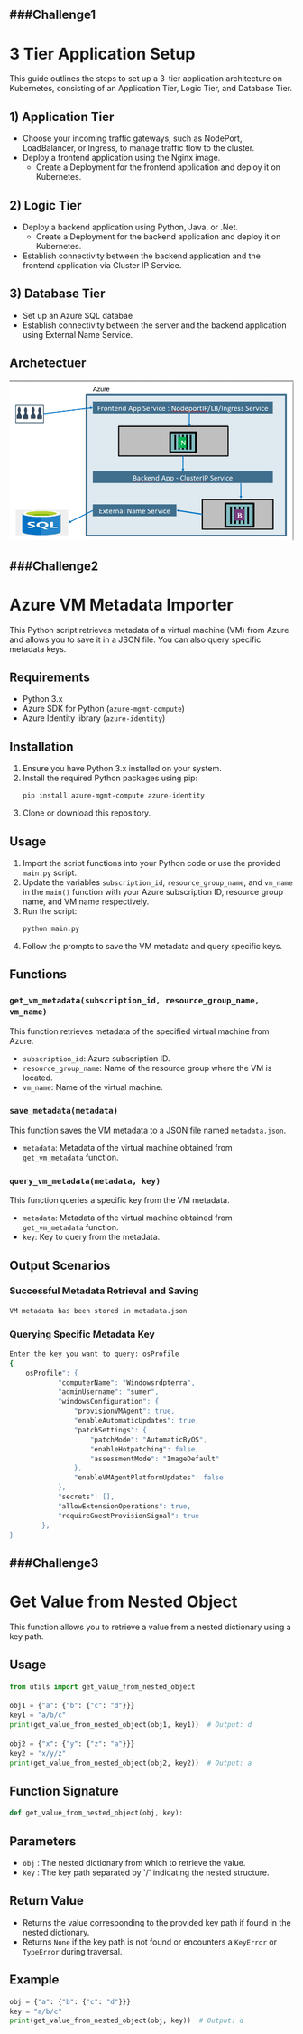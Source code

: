 ###Challenge1
-----------------------------------------------------------------
# 3 Tier Application Setup

This guide outlines the steps to set up a 3-tier application architecture on Kubernetes, consisting of an Application Tier, Logic Tier, and Database Tier.

## 1) Application Tier

- Choose your incoming traffic gateways, such as NodePort, LoadBalancer, or Ingress, to manage traffic flow to the cluster.
- Deploy a frontend application using the Nginx image. 
  - Create a Deployment for the frontend application and deploy it on Kubernetes.

## 2) Logic Tier

- Deploy a backend application using Python, Java, or .Net.
  - Create a Deployment for the backend application and deploy it on Kubernetes.
- Establish connectivity between the backend application and the frontend application via Cluster IP Service.

## 3) Database Tier

- Set up an Azure SQL databae
- Establish connectivity between the server and the backend application using External Name Service.

##  Archetectuer
![alt text](Image/p.png)



###Challenge2
--------------------------------------------------------------------------
# Azure VM Metadata Importer

This Python script retrieves metadata of a virtual machine (VM) from Azure and allows you to save it in a JSON file. You can also query specific metadata keys.

## Requirements

- Python 3.x
- Azure SDK for Python (`azure-mgmt-compute`)
- Azure Identity library (`azure-identity`)

## Installation

1. Ensure you have Python 3.x installed on your system.
2. Install the required Python packages using pip:
    ```bash
    pip install azure-mgmt-compute azure-identity
    ```
3. Clone or download this repository.

## Usage

1. Import the script functions into your Python code or use the provided `main.py` script.
2. Update the variables `subscription_id`, `resource_group_name`, and `vm_name` in the `main()` function with your Azure subscription ID, resource group name, and VM name respectively.
3. Run the script:
    ```bash
    python main.py
    ```
4. Follow the prompts to save the VM metadata and query specific keys.

## Functions

### `get_vm_metadata(subscription_id, resource_group_name, vm_name)`

This function retrieves metadata of the specified virtual machine from Azure.

- `subscription_id`: Azure subscription ID.
- `resource_group_name`: Name of the resource group where the VM is located.
- `vm_name`: Name of the virtual machine.

### `save_metadata(metadata)`

This function saves the VM metadata to a JSON file named `metadata.json`.

- `metadata`: Metadata of the virtual machine obtained from `get_vm_metadata` function.

### `query_vm_metadata(metadata, key)`

This function queries a specific key from the VM metadata.

- `metadata`: Metadata of the virtual machine obtained from `get_vm_metadata` function.
- `key`: Key to query from the metadata.

## Output Scenarios

### Successful Metadata Retrieval and Saving

```bash
VM metadata has been stored in metadata.json
```

### Querying Specific Metadata Key

```bash
Enter the key you want to query: osProfile
{
    osProfile": {
            "computerName": "Windowsrdpterra",
            "adminUsername": "sumer",
            "windowsConfiguration": {
                "provisionVMAgent": true,
                "enableAutomaticUpdates": true,
                "patchSettings": {
                    "patchMode": "AutomaticByOS",
                    "enableHotpatching": false,
                    "assessmentMode": "ImageDefault"
                },
                "enableVMAgentPlatformUpdates": false
            },
            "secrets": [],
            "allowExtensionOperations": true,
            "requireGuestProvisionSignal": true
        },
}
```

###Challenge3
------------------------------------------------------------


# Get Value from Nested Object

This function allows you to retrieve a value from a nested dictionary using a key path.

## Usage

```python
from utils import get_value_from_nested_object

obj1 = {"a": {"b": {"c": "d"}}}
key1 = "a/b/c"
print(get_value_from_nested_object(obj1, key1))  # Output: d

obj2 = {"x": {"y": {"z": "a"}}}
key2 = "x/y/z"
print(get_value_from_nested_object(obj2, key2))  # Output: a
```

## Function Signature

```python
def get_value_from_nested_object(obj, key):
```

## Parameters

- `obj` : The nested dictionary from which to retrieve the value.
- `key` : The key path separated by '/' indicating the nested structure.

## Return Value

- Returns the value corresponding to the provided key path if found in the nested dictionary.
- Returns `None` if the key path is not found or encounters a `KeyError` or `TypeError` during traversal.

## Example

```python
obj = {"a": {"b": {"c": "d"}}}
key = "a/b/c"
print(get_value_from_nested_object(obj, key))  # Output: d
```













